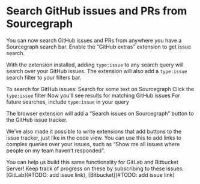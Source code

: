 # Search GitHub issues and PRs from Sourcegraph

You can now search GitHub issues and PRs from anywhere you have a Sourcegraph search bar. Enable the “GitHub extras” extension to get issue search.

With the extension installed, adding `type:issue` to any search query will search over your GitHub issues. The extension will also add a `type:issue` search filter to your filters bar.

To search for GitHub issues:
Search for some text on Sourcegraph
Click the `type:issue` filter
Now you’ll see results for matching GitHub issues
For future searches, include `type:issue` in your query

<!-- TODO: this is dependent on building the architecture to sync issues ourselves
Why is searching GitHub issues better on Sourcegraph?
- Speed: using the same search technology that we use for code search, we can search over your issue contents extremely quickly. Also, using our browser extension, you can easily search for issues from your browser search bar, and scope to repos without going to GitHub itself, making issue results easily accessible.
- Search text in comments and issue body, and preview matches: See exactly where your search query is matched in a GitHub issue, whether it’s in a comment or the issue body. When you filter issues on an issue track in GitHub, it will only show you the title, even if the match is in a comment. On Sourcegraph, we will highlight text matches in the result preview, and show you whether matches occurred in a comment or the issue body, so you can more easily find the issue you’re looking for.
- Precise search: Sourcegraph supports searching punctuation and exact matches in your issues, so it’s easier to find logs and code snippets in issues. -->


<!-- TODO: Discuss with @keegan to figure out: 1) how we’ll index issues, and 2) where the extensions will run. -->

The browser extension will add a “Search issues on Sourcegraph” button to the GitHub issue tracker.

We’ve also made it possible to write extensions that add buttons to the issue tracker, just like in the code view. You can use this to add links to complex queries over your issues, such as “Show me all issues where people on my team haven’t responded”.

You can help us build this same functionality for GitLab and Bitbucket Server! Keep track of progress on these by subscribing to these issues: [GitLab](#TODO: add issue link), [Bitbucket](#TODO: add issue link)

<!-- TODO: Add section on the actual extension APIs we added -->

